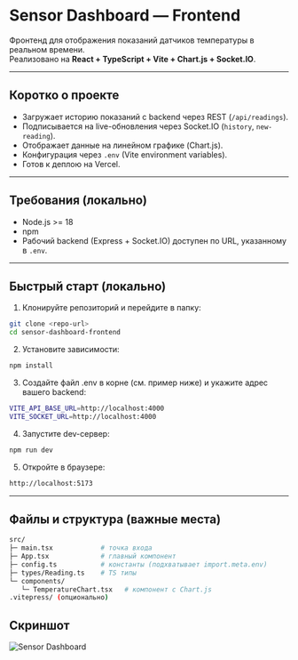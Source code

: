 # Sensor Dashboard — Frontend

Фронтенд для отображения показаний датчиков температуры в реальном времени.  
Реализовано на **React + TypeScript + Vite + Chart.js + Socket.IO**.

---

## Коротко о проекте

- Загружает историю показаний с backend через REST (`/api/readings`).
- Подписывается на live-обновления через Socket.IO (`history`, `new-reading`).
- Отображает данные на линейном графике (Chart.js).
- Конфигурация через `.env` (Vite environment variables).
- Готов к деплою на Vercel.

---

## Требования (локально)

- Node.js >= 18
- npm
- Рабочий backend (Express + Socket.IO) доступен по URL, указанному в `.env`.

---

## Быстрый старт (локально)

1. Клонируйте репозиторий и перейдите в папку:
```bash
git clone <repo-url>
cd sensor-dashboard-frontend
```

2. Установите зависимости:
```bash
npm install
```

3. Создайте файл .env в корне (см. пример ниже) и укажите адрес вашего backend:
```bash
VITE_API_BASE_URL=http://localhost:4000
VITE_SOCKET_URL=http://localhost:4000
```

4. Запустите dev-сервер:
```bash
npm run dev
```

5. Откройте в браузере:
```bash
http://localhost:5173
```

---

## Файлы и структура (важные места)
```bash
src/
├─ main.tsx            # точка входа
├─ App.tsx             # главный компонент
├─ config.ts           # константы (подхватывает import.meta.env)
├─ types/Reading.ts    # TS типы
└─ components/
   └─ TemperatureChart.tsx   # компонент с Chart.js
.vitepress/ (опционально)
```

## Скриншот

![Sensor Dashboard](https://github.com/user-attachments/assets/e0a69ede-88a3-4f43-bd67-c97d54c69e40")
